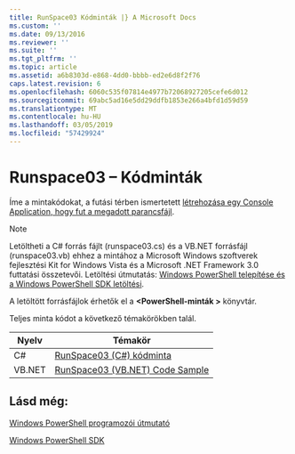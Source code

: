 ```yaml
---
title: RunSpace03 Kódminták |} A Microsoft Docs
ms.custom: ''
ms.date: 09/13/2016
ms.reviewer: ''
ms.suite: ''
ms.tgt_pltfrm: ''
ms.topic: article
ms.assetid: a6b8303d-e868-4dd0-bbbb-ed2e6d8f2f76
caps.latest.revision: 6
ms.openlocfilehash: 6060c535f07814e4977b72068927205cefe6d012
ms.sourcegitcommit: 69abc5ad16e5dd29ddfb1853e266a4bfd1d59d59
ms.translationtype: MT
ms.contentlocale: hu-HU
ms.lasthandoff: 03/05/2019
ms.locfileid: "57429924"
---
```

# <a name="runspace03-code-samples"></a>Runspace03 – Kódminták

Íme a mintakódokat, a futási térben ismertetett [létrehozása egy Console Application, hogy fut a megadott parancsfájl](http://msdn.microsoft.com/en-us/a93e6006-36db-4bcc-b9da-c5bebf4ffd68).

> [!NOTE]
> Letöltheti a C# forrás fájlt (runspace03.cs) és a VB.NET forrásfájl (runspace03.vb) ehhez a mintához a Microsoft Windows szoftverek fejlesztési Kit for Windows Vista és a Microsoft .NET Framework 3.0 futtatási összetevői. Letöltési útmutatás: [Windows PowerShell telepítése és a Windows PowerShell SDK letöltési](/powershell/developer/installing-the-windows-powershell-sdk).
>
> A letöltött forrásfájlok érhetők el a  **\<PowerShell-minták >** könyvtár.

Teljes minta kódot a következő témakörökben talál.

|Nyelv|Témakör|
|--------------|-----------|
|C#|[RunSpace03 (C#) kódminta](./runspace03-csharp-code-sample.md)|
|VB.NET|[RunSpace03 (VB.NET) Code Sample](./runspace03-vb-net-code-sample.md)|

## <a name="see-also"></a>Lásd még:

[Windows PowerShell programozói útmutató](./windows-powershell-programmer-s-guide.md)

[Windows PowerShell SDK](../windows-powershell-reference.md)